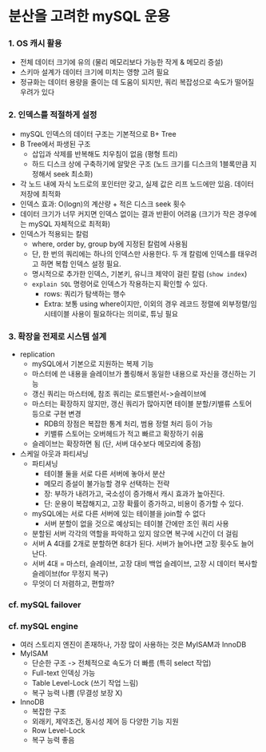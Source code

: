 # 분산을 고려한 mySQL 운용

### 1. OS 캐시 활용
- 전체 데이터 크기에 유의 (물리 메모리보다 가능한 작게 & 메모리 증설)
- 스키마 설계가 데이터 크기에 미치는 영향 고려 필요
- 정규화는 데이터 용량을 줄이는 데 도움이 되지만, 쿼리 복잡성으로 속도가 떨어질 우려가 있다

### 2. 인덱스를 적절하게 설정
- mySQL 인덱스의 데이터 구조는 기본적으로 B+ Tree
- B Tree에서 파생된 구조
    * 삽입과 삭제를 반복해도 치우침이 없음 (평형 트리)
    * 하드 디스크 상에 구축하기에 알맞은 구조 (노드 크기를 디스크의 1블록만큼 지정해서 seek 최소화)
- 각 노드 내에 자식 노드로의 포인터만 갖고, 실제 값은 리프 노드에만 있음. 데이터 저장에 최적화
- 인덱스 효과: O(logn)의 계산량 + 적은 디스크 seek 횟수
- 데이터 크기가 너무 커지면 인덱스 없이는 결과 반환이 어려움 (크기가 작은 경우에는 mySQL 자체적으로 최적화)
- 인덱스가 적용되는 칼럼
    * where, order by, group by에 지정된 칼럼에 사용됨
    * 단, 한 번의 쿼리에는 하나의 인덱스만 사용한다. 두 개 칼럼에 인덱스를 태우려고 하면 복합 인덱스 설정 필요.
    * 명시적으로 추가한 인덱스, 기본키, 유니크 제약이 걸린 칼럼 (`show index`)
    * `explain SQL` 명령어로 인덱스가 작용하는지 확인할 수 있다.
        + rows: 쿼리가 탐색하는 행수
        + Extra: 보통 using where이지만, 이외의 경우 레코드 정렬에 외부정렬/임시테이블 사용이 필요하다는 의미로, 튜닝 필요

### 3. 확장을 전제로 시스템 설계
- replication
    * mySQL에서 기본으로 지원하는 복제 기능
    * 마스터에 쓴 내용을 슬레이브가 폴링해서 동일한 내용으로 자신을 갱신하는 기능
    * 갱신 쿼리는 마스터에, 참조 쿼리는 로드밸런서->슬레이브에
    * 마스터는 확장하지 않지만, 갱신 쿼리가 많아지면 테이블 분할/키밸류 스토어 등으로 구현 변경
        + RDB의 장점은 복잡한 통계 처리, 범용 정렬 처리 등이 가능
        + 키밸류 스토어는 오버헤드가 적고 빠르고 확장하기 쉬움
    * 슬레이브는 확장하면 됨 (단, 서버 대수보다 메모리에 중점)
- 스케일 아웃과 파티셔닝
    * 파티셔닝
        + 테이블 둘을 서로 다른 서버에 놓아서 분산
        + 메모리 증설이 불가능할 경우 선택하는 전략
        + 장: 부하가 내려가고, 국소성이 증가해서 캐시 효과가 높아진다.
        + 단: 운용이 복잡해지고, 고장 확률이 증가하고, 비용이 증가할 수 있다.
    * mySQL에는 서로 다른 서버에 있는 테이블을 join할 수 없다
        + 서버 분할이 없을 것으로 예상되는 테이블 간에만 조인 쿼리 사용
    * 분할된 서버 각각의 역할을 파악하고 있지 않으면 복구에 시간이 더 걸림
    * 서버 A 4대를 2개로 분할하면 8대가 된다. 서버가 늘어나면 고장 횟수도 늘어난다.
    * 서버 4대 = 마스터, 슬레이브, 고장 대비 백업 슬레이브, 고장 시 데이터 복사할 슬레이브(for 무정지 복구)
    * 무엇이 더 저렴하고, 편할까?

### cf. mySQL failover

### cf. mySQL engine
- 여러 스토리지 엔진이 존재하나, 가장 많이 사용하는 것은 MyISAM과 InnoDB
- MyISAM
    * 단순한 구조 -> 전체적으로 속도가 더 빠름 (특히 select 작업)
    * Full-text 인덱싱 가능
    * Table Level-Lock (쓰기 작업 느림)
    * 복구 능력 나쁨 (무결성 보장 X)
- InnoDB
    * 복잡한 구조
    * 외래키, 제약조건, 동시성 제어 등 다양한 기능 지원
    * Row Level-Lock
    * 복구 능력 좋음